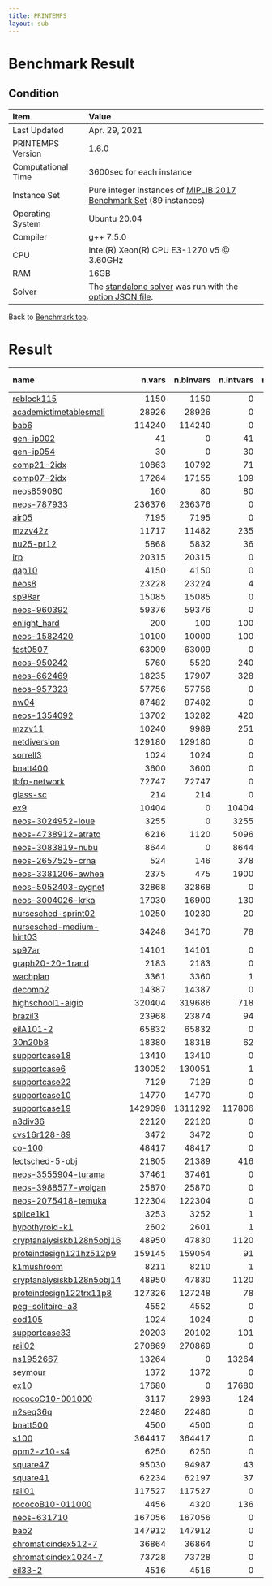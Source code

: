 ```yaml
---
title: PRINTEMPS
layout: sub
---
```


# Benchmark Result

## Condition
| Item               | Value                                                                                                                                              |
|:-------------------|:---------------------------------------------------------------------------------------------------------------------------------------------------|
| Last Updated       | Apr. 29, 2021                                                                                                                                      |
| PRINTEMPS Version  | 1.6.0                                                                                                                                              |
| Computational Time | 3600sec for each instance                                                                                                                           |
| Instance Set       | Pure integer instances of [MIPLIB 2017 Benchmark Set](https://miplib.zib.de/tag_benchmark.html) (89 instances)                                     |
| Operating System   | Ubuntu 20.04                                                                                                                                       |
| Compiler           | g++ 7.5.0                                                                                                                                          |
| CPU                | Intel(R) Xeon(R) CPU E3-1270 v5 @ 3.60GHz                                                                                                          |
| RAM                | 16GB                                                                                                                                               |
| Solver             | The [standalone solver](https://snowberryfield.github.io/printemps/#standalone-solver) was run with the [option JSON file](benchmark_option.json). |

Back to [Benchmark top](../../../).

# Result

|name|n.vars|n.binvars|n.intvars|n.contvars|n.constrs|found feas.|obj.(viol.)|known best|
|:--|--:|--:|--:|--:|--:|:-:|--:|--:|
|[reblock115](https://miplib.zib.de/instance_details_reblock115.html)|1150|1150|0|0|4735|<font color=green>Yes</font>|-35676204.663|-36800603.2332
|[academictimetablesmall](https://miplib.zib.de/instance_details_academictimetablesmall.html)|28926|28926|0|0|23294|<font color=green>Yes</font>|60.0|0.0
|[bab6](https://miplib.zib.de/instance_details_bab6.html)|114240|114240|0|0|29904|<font color=gray>No</font>|<font color=red>(49.0)</font>|-284248.2307
|[gen-ip002](https://miplib.zib.de/instance_details_gen-ip002.html)|41|0|41|0|24|<font color=green>Yes</font>|-4783.7333916|-4783.733392
|[gen-ip054](https://miplib.zib.de/instance_details_gen-ip054.html)|30|0|30|0|27|<font color=green>Yes</font>|6858.5132817|6840.96564179
|[comp21-2idx](https://miplib.zib.de/instance_details_comp21-2idx.html)|10863|10792|71|0|14038|<font color=green>Yes</font>|134.0|74.0
|[comp07-2idx](https://miplib.zib.de/instance_details_comp07-2idx.html)|17264|17155|109|0|21235|<font color=green>Yes</font>|8.0|6.0
|[neos859080](https://miplib.zib.de/instance_details_neos859080.html)|160|80|80|0|164|<font color=gray>No</font>|<font color=red>(1.0)</font>|None
|[neos-787933](https://miplib.zib.de/instance_details_neos-787933.html)|236376|236376|0|0|1897|<font color=green>Yes</font>|33.0|30.0
|[air05](https://miplib.zib.de/instance_details_air05.html)|7195|7195|0|0|426|<font color=green>Yes</font>|26625.0|26374.0
|[mzzv42z](https://miplib.zib.de/instance_details_mzzv42z.html)|11717|11482|235|0|10460|<font color=green>Yes</font>|-18840.0|-20540.0
|[nu25-pr12](https://miplib.zib.de/instance_details_nu25-pr12.html)|5868|5832|36|0|2313|<font color=green>Yes</font>|54535.0|53905.0
|[irp](https://miplib.zib.de/instance_details_irp.html)|20315|20315|0|0|39|<font color=green>Yes</font>|12159.492836|12159.492835397
|[qap10](https://miplib.zib.de/instance_details_qap10.html)|4150|4150|0|0|1820|<font color=green>Yes</font>|354.0|340.0
|[neos8](https://miplib.zib.de/instance_details_neos8.html)|23228|23224|4|0|46324|<font color=green>Yes</font>|-3713.0|-3719.0
|[sp98ar](https://miplib.zib.de/instance_details_sp98ar.html)|15085|15085|0|0|1435|<font color=green>Yes</font>|535925663.84|529740623.2
|[neos-960392](https://miplib.zib.de/instance_details_neos-960392.html)|59376|59376|0|0|4744|<font color=green>Yes</font>|-238.0|-238.0
|[enlight_hard](https://miplib.zib.de/instance_details_enlight_hard.html)|200|100|100|0|100|<font color=gray>No</font>|<font color=red>(1.0)</font>|37.0
|[neos-1582420](https://miplib.zib.de/instance_details_neos-1582420.html)|10100|10000|100|0|10180|<font color=green>Yes</font>|95.0|91.0
|[fast0507](https://miplib.zib.de/instance_details_fast0507.html)|63009|63009|0|0|507|<font color=green>Yes</font>|178.0|174.0
|[neos-950242](https://miplib.zib.de/instance_details_neos-950242.html)|5760|5520|240|0|34224|<font color=green>Yes</font>|4.0|4.0
|[neos-662469](https://miplib.zib.de/instance_details_neos-662469.html)|18235|17907|328|0|1085|<font color=green>Yes</font>|225199.0|184380.0
|[neos-957323](https://miplib.zib.de/instance_details_neos-957323.html)|57756|57756|0|0|3757|<font color=green>Yes</font>|-237.75058272|-237.7566815
|[nw04](https://miplib.zib.de/instance_details_nw04.html)|87482|87482|0|0|36|<font color=green>Yes</font>|16908.0|16862.0
|[neos-1354092](https://miplib.zib.de/instance_details_neos-1354092.html)|13702|13282|420|0|3135|<font color=gray>No</font>|<font color=red>(1.0)</font>|46.0
|[mzzv11](https://miplib.zib.de/instance_details_mzzv11.html)|10240|9989|251|0|9499|<font color=green>Yes</font>|-18440.0|-21718.0
|[netdiversion](https://miplib.zib.de/instance_details_netdiversion.html)|129180|129180|0|0|119589|<font color=green>Yes</font>|1458.0|242.0
|[sorrell3](https://miplib.zib.de/instance_details_sorrell3.html)|1024|1024|0|0|169162|<font color=green>Yes</font>|-16.0|-16.0
|[bnatt400](https://miplib.zib.de/instance_details_bnatt400.html)|3600|3600|0|0|5614|<font color=gray>No</font>|<font color=red>(1.109)</font>|1.0
|[tbfp-network](https://miplib.zib.de/instance_details_tbfp-network.html)|72747|72747|0|0|2436|<font color=green>Yes</font>|35.166666667|24.16319444
|[glass-sc](https://miplib.zib.de/instance_details_glass-sc.html)|214|214|0|0|6119|<font color=green>Yes</font>|23.0|23.0
|[ex9](https://miplib.zib.de/instance_details_ex9.html)|10404|0|10404|0|40962|<font color=green>Yes</font>|81.0|81.0
|[neos-3024952-loue](https://miplib.zib.de/instance_details_neos-3024952-loue.html)|3255|0|3255|0|3705|<font color=green>Yes</font>|102010.0|26756.0
|[neos-4738912-atrato](https://miplib.zib.de/instance_details_neos-4738912-atrato.html)|6216|1120|5096|0|1947|<font color=green>Yes</font>|329311805.81|283627956.595
|[neos-3083819-nubu](https://miplib.zib.de/instance_details_neos-3083819-nubu.html)|8644|0|8644|0|4725|<font color=green>Yes</font>|6678840.0|6307996.0
|[neos-2657525-crna](https://miplib.zib.de/instance_details_neos-2657525-crna.html)|524|146|378|0|342|<font color=green>Yes</font>|13.9469932|1.810748
|[neos-3381206-awhea](https://miplib.zib.de/instance_details_neos-3381206-awhea.html)|2375|475|1900|0|479|<font color=green>Yes</font>|453.0|453.0
|[neos-5052403-cygnet](https://miplib.zib.de/instance_details_neos-5052403-cygnet.html)|32868|32868|0|0|38268|<font color=green>Yes</font>|192.0|182.0
|[neos-3004026-krka](https://miplib.zib.de/instance_details_neos-3004026-krka.html)|17030|16900|130|0|12545|<font color=green>Yes</font>|0.0|0.0
|[nursesched-sprint02](https://miplib.zib.de/instance_details_nursesched-sprint02.html)|10250|10230|20|0|3522|<font color=green>Yes</font>|61.0|58.0
|[nursesched-medium-hint03](https://miplib.zib.de/instance_details_nursesched-medium-hint03.html)|34248|34170|78|0|14062|<font color=green>Yes</font>|724.0|115.0
|[sp97ar](https://miplib.zib.de/instance_details_sp97ar.html)|14101|14101|0|0|1761|<font color=green>Yes</font>|672402158.72|660705645.759
|[graph20-20-1rand](https://miplib.zib.de/instance_details_graph20-20-1rand.html)|2183|2183|0|0|5587|<font color=green>Yes</font>|-9.0|-9.0
|[wachplan](https://miplib.zib.de/instance_details_wachplan.html)|3361|3360|1|0|1553|<font color=green>Yes</font>|-8.0|-8.0
|[decomp2](https://miplib.zib.de/instance_details_decomp2.html)|14387|14387|0|0|10765|<font color=green>Yes</font>|-160.0|-160.0
|[highschool1-aigio](https://miplib.zib.de/instance_details_highschool1-aigio.html)|320404|319686|718|0|92568|<font color=gray>No</font>|<font color=red>(7270.0)</font>|0.0
|[brazil3](https://miplib.zib.de/instance_details_brazil3.html)|23968|23874|94|0|14646|<font color=gray>No</font>|<font color=red>(19.0)</font>|24.0
|[eilA101-2](https://miplib.zib.de/instance_details_eilA101-2.html)|65832|65832|0|0|100|<font color=green>Yes</font>|917.526824|880.920108
|[30n20b8](https://miplib.zib.de/instance_details_30n20b8.html)|18380|18318|62|0|576|<font color=green>Yes</font>|553.0|302.0
|[supportcase18](https://miplib.zib.de/instance_details_supportcase18.html)|13410|13410|0|0|240|<font color=green>Yes</font>|49.0|48.0
|[supportcase6](https://miplib.zib.de/instance_details_supportcase6.html)|130052|130051|1|0|771|<font color=green>Yes</font>|62240.100749|51906.47737
|[supportcase22](https://miplib.zib.de/instance_details_supportcase22.html)|7129|7129|0|0|260602|<font color=gray>No</font>|<font color=red>(1.0)</font>|None
|[supportcase10](https://miplib.zib.de/instance_details_supportcase10.html)|14770|14770|0|0|165684|<font color=gray>No</font>|<font color=red>(415.0)</font>|7.0
|[supportcase19](https://miplib.zib.de/instance_details_supportcase19.html)|1429098|1311292|117806|0|10713|<font color=gray>No</font>|<font color=red>(5.0)</font>|12677206.0
|[n3div36](https://miplib.zib.de/instance_details_n3div36.html)|22120|22120|0|0|4484|<font color=green>Yes</font>|130800.0|130800.0
|[cvs16r128-89](https://miplib.zib.de/instance_details_cvs16r128-89.html)|3472|3472|0|0|4633|<font color=green>Yes</font>|-94.0|-97.0
|[co-100](https://miplib.zib.de/instance_details_co-100.html)|48417|48417|0|0|2187|<font color=green>Yes</font>|2656204.32|2639942.06
|[lectsched-5-obj](https://miplib.zib.de/instance_details_lectsched-5-obj.html)|21805|21389|416|0|38884|<font color=green>Yes</font>|34.0|24.0
|[neos-3555904-turama](https://miplib.zib.de/instance_details_neos-3555904-turama.html)|37461|37461|0|0|146493|<font color=gray>No</font>|<font color=red>(1.0)</font>|-34.7
|[neos-3988577-wolgan](https://miplib.zib.de/instance_details_neos-3988577-wolgan.html)|25870|25870|0|0|44662|<font color=gray>No</font>|<font color=red>(1.0)</font>|None
|[neos-2075418-temuka](https://miplib.zib.de/instance_details_neos-2075418-temuka.html)|122304|122304|0|0|349602|<font color=gray>No</font>|<font color=red>(367.0)</font>|None
|[splice1k1](https://miplib.zib.de/instance_details_splice1k1.html)|3253|3252|1|0|6505|<font color=green>Yes</font>|-394.0|-394.0
|[hypothyroid-k1](https://miplib.zib.de/instance_details_hypothyroid-k1.html)|2602|2601|1|0|5195|<font color=green>Yes</font>|-2851.0|-2851.0
|[cryptanalysiskb128n5obj16](https://miplib.zib.de/instance_details_cryptanalysiskb128n5obj16.html)|48950|47830|1120|0|98021|<font color=gray>No</font>|<font color=red>(61.0)</font>|0.0
|[proteindesign121hz512p9](https://miplib.zib.de/instance_details_proteindesign121hz512p9.html)|159145|159054|91|0|301|<font color=green>Yes</font>|1499.0|1473.0
|[k1mushroom](https://miplib.zib.de/instance_details_k1mushroom.html)|8211|8210|1|0|16419|<font color=green>Yes</font>|-3288.0|-3288.0
|[cryptanalysiskb128n5obj14](https://miplib.zib.de/instance_details_cryptanalysiskb128n5obj14.html)|48950|47830|1120|0|98021|<font color=gray>No</font>|<font color=red>(99.0)</font>|None
|[proteindesign122trx11p8](https://miplib.zib.de/instance_details_proteindesign122trx11p8.html)|127326|127248|78|0|254|<font color=green>Yes</font>|1755.0|1747.0
|[peg-solitaire-a3](https://miplib.zib.de/instance_details_peg-solitaire-a3.html)|4552|4552|0|0|4587|<font color=gray>No</font>|<font color=red>(3.0)</font>|1.0
|[cod105](https://miplib.zib.de/instance_details_cod105.html)|1024|1024|0|0|1024|<font color=green>Yes</font>|-12.0|-12.0
|[supportcase33](https://miplib.zib.de/instance_details_supportcase33.html)|20203|20102|101|0|20489|<font color=green>Yes</font>|-175.0|-345.0
|[rail02](https://miplib.zib.de/instance_details_rail02.html)|270869|270869|0|0|95791|<font color=gray>No</font>|<font color=red>(18.0)</font>|-200.4499077
|[ns1952667](https://miplib.zib.de/instance_details_ns1952667.html)|13264|0|13264|0|41|<font color=gray>No</font>|<font color=red>(143.0)</font>|0.0
|[seymour](https://miplib.zib.de/instance_details_seymour.html)|1372|1372|0|0|4944|<font color=green>Yes</font>|423.0|423.0
|[ex10](https://miplib.zib.de/instance_details_ex10.html)|17680|0|17680|0|69608|<font color=gray>No</font>|<font color=red>(46.0)</font>|100.0
|[rococoC10-001000](https://miplib.zib.de/instance_details_rococoC10-001000.html)|3117|2993|124|0|1293|<font color=green>Yes</font>|11898.0|11460.0
|[n2seq36q](https://miplib.zib.de/instance_details_n2seq36q.html)|22480|22480|0|0|2565|<font color=green>Yes</font>|56000.0|52200.0
|[bnatt500](https://miplib.zib.de/instance_details_bnatt500.html)|4500|4500|0|0|7029|<font color=gray>No</font>|<font color=red>(2.686)</font>|None
|[s100](https://miplib.zib.de/instance_details_s100.html)|364417|364417|0|0|14733|<font color=green>Yes</font>|-0.14797016291|-0.1697235270583
|[opm2-z10-s4](https://miplib.zib.de/instance_details_opm2-z10-s4.html)|6250|6250|0|0|160633|<font color=green>Yes</font>|-31426.0|-33269.0
|[square47](https://miplib.zib.de/instance_details_square47.html)|95030|94987|43|0|61591|<font color=green>Yes</font>|58.0|15.99999999979
|[square41](https://miplib.zib.de/instance_details_square41.html)|62234|62197|37|0|40160|<font color=green>Yes</font>|26.0|15.0
|[rail01](https://miplib.zib.de/instance_details_rail01.html)|117527|117527|0|0|46843|<font color=gray>No</font>|<font color=red>(30.0)</font>|-70.5699643
|[rococoB10-011000](https://miplib.zib.de/instance_details_rococoB10-011000.html)|4456|4320|136|0|1667|<font color=green>Yes</font>|20691.0|19449.0
|[neos-631710](https://miplib.zib.de/instance_details_neos-631710.html)|167056|167056|0|0|169576|<font color=green>Yes</font>|238.0|203.0
|[bab2](https://miplib.zib.de/instance_details_bab2.html)|147912|147912|0|0|17245|<font color=gray>No</font>|<font color=red>(72.0)</font>|-357544.3115
|[chromaticindex512-7](https://miplib.zib.de/instance_details_chromaticindex512-7.html)|36864|36864|0|0|33791|<font color=green>Yes</font>|4.0|4.0
|[chromaticindex1024-7](https://miplib.zib.de/instance_details_chromaticindex1024-7.html)|73728|73728|0|0|67583|<font color=green>Yes</font>|4.0|4.0
|[eil33-2](https://miplib.zib.de/instance_details_eil33-2.html)|4516|4516|0|0|32|<font color=green>Yes</font>|934.007916|934.007915999999
